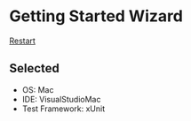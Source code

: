 # Getting Started Wizard

[Restart](/docs/wiz/readme.md)

## Selected

* OS: Mac
* IDE: VisualStudioMac
* Test Framework: xUnit
